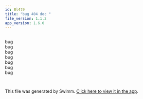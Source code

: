 ```yaml
---
id: 8l4t9
title: "bug 404 doc "
file_version: 1.1.2
app_version: 1.6.0
---
```


<br/>bug<br/>
bug<br/>
bug<br/>
bug<br/>
bug<br/>
bug<br/>
bug

<br/>

This file was generated by Swimm. [Click here to view it in the app](http://localhost:5002/repos/Z2l0aHViJTNBJTNBTm9hUmVwbyUzQSUzQU5vYW96ZXI=/docs/8l4t9).
